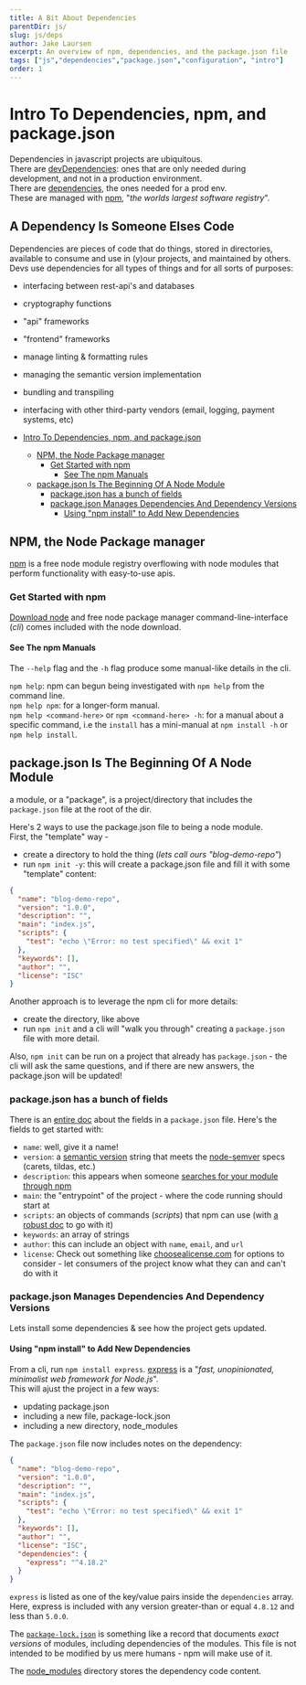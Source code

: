 ```yaml
---
title: A Bit About Dependencies
parentDir: js/
slug: js/deps
author: Jake Laursen
excerpt: An overview of npm, dependencies, and the package.json file
tags: ["js","dependencies","package.json","configuration", "intro"]
order: 1
---
```


# Intro To Dependencies, npm, and package.json
Dependencies in javascript projects are ubiquitous.  
There are [devDependencies](https://docs.npmjs.com/cli/v9/configuring-npm/package-json#devdependencies): ones that are only needed during development, and not in a production environment.  
There are [dependencies](https://docs.npmjs.com/cli/v9/configuring-npm/package-json#dependencies), the ones needed for a prod env.  
These are managed with [npm](https://docs.npmjs.com/about-npm), "_the worlds largest software registry_".   

## A Dependency Is Someone Elses Code
Dependencies are pieces of code that do things, stored in directories, available to consume and use in (y)our projects, and maintained by others.  
Devs use dependencies for all types of things and for all sorts of purposes:
- interfacing between rest-api's and databases
- cryptography functions
- "api" frameworks
- "frontend" frameworks
- manage linting & formatting rules
- managing the semantic version implementation
- bundling and transpiling
- interfacing with other third-party vendors (email, logging, payment systems, etc)


- [Intro To Dependencies, npm, and package.json](#intro-to-dependencies-npm-and-packagejson)
  - [NPM, the Node Package manager](#npm-the-node-package-manager)
    - [Get Started with npm](#get-started-with-npm)
      - [See The npm Manuals](#see-the-npm-manuals)
  - [package.json Is The Beginning Of A Node Module](#packagejson-is-the-beginning-of-a-node-module)
    - [package.json has a bunch of fields](#packagejson-has-a-bunch-of-fields)
    - [package.json Manages Dependencies And Dependency Versions](#packagejson-manages-dependencies-and-dependency-versions)
      - [Using "npm install" to Add New Dependencies](#using-npm-install-to-add-new-dependencies)


## NPM, the Node Package manager
[npm](https://www.npmjs.com) is a free node module registry overflowing with node modules that perform functionality with easy-to-use apis.  

### Get Started with npm
[Download node](https://nodejs.org/en/download) and free node package manager command-line-interface (_cli_) comes included with the node download.  
#### See The npm Manuals
The `--help` flag and the `-h` flag produce some manual-like details in the cli.  

`npm help`: npm can begun being investigated with `npm help` from the command line.  
`npm help npm`: for a longer-form manual.  
`npm help <command-here>` or `npm <command-here> -h`: for a manual about a specific command, i.e the `install` has a mini-manual at `npm install -h` or `npm help install`.  


## package.json Is The Beginning Of A Node Module
a module, or a "package", is a project/directory that includes the `package.json` file at the root of the dir.  

Here's 2 ways to use the package.json file to being a node module.  
First, the "template" way -  
- create a directory to hold the thing (_lets call ours "blog-demo-repo"_)
- run `npm init -y`: this will create a package.json file and fill it with some "template" content:
```json
{
  "name": "blog-demo-repo",
  "version": "1.0.0",
  "description": "",
  "main": "index.js",
  "scripts": {
    "test": "echo \"Error: no test specified\" && exit 1"
  },
  "keywords": [],
  "author": "",
  "license": "ISC"
}
```

Another approach is to leverage the npm cli for more details:
- create the directory, like above
- run `npm init` and a cli will "walk you through" creating a `package.json` file with more detail.  

Also, `npm init` can be run on a project that already has `package.json` - the cli will ask the same questions, and if there are new answers, the package.json will be updated!

### package.json has a bunch of fields
There is an [entire doc](https://docs.npmjs.com/cli/v9/configuring-npm/package-json) about the fields in a `package.json` file. Here's the fields to get started with:
- `name`: well, give it a name!
- `version`: a [semantic version](https://semver.org) string that meets the [node-semver](https://github.com/npm/node-semver) specs (carets, tildas, etc.)
- `description`: this appears when someone [searches for your module through npm](https://www.npmjs.com)
- `main`: the "entrypoint" of the project - where the code running should start at
- `scripts`: an objects of commands (_scripts_) that npm can use (with [a robust doc](https://docs.npmjs.com/cli/v9/using-npm/scripts) to go with it)
- `keywords`: an array of strings
- `author`: this can include an object with `name`, `email`, and `url`
- `license`: Check out something like [choosealicense.com](https://choosealicense.com) for options to consider - let consumers of the project know what they can and can't do with it


### package.json Manages Dependencies And Dependency Versions
Lets install some dependencies & see how the project gets updated.  
#### Using "npm install" to Add New Dependencies
From a cli, run `npm install express`. [express](https://expressjs.com) is a "_fast, unopinionated, minimalist web framework for Node.js_".  
This will ajust the project in a few ways:
- updating package.json
- including a new file, package-lock.json
- including a new directory, node_modules

The `package.json` file now includes notes on the dependency:
```json
{
  "name": "blog-demo-repo",
  "version": "1.0.0",
  "description": "",
  "main": "index.js",
  "scripts": {
    "test": "echo \"Error: no test specified\" && exit 1"
  },
  "keywords": [],
  "author": "",
  "license": "ISC",
  "dependencies": {
    "express": "^4.18.2"
  }
}
```
`express` is listed as one of the key/value pairs inside the `dependencies` array. Here, express is included with any version greater-than or equal `4.8.12` and less than `5.0.0`.  

The [`package-lock.json`](https://docs.npmjs.com/cli/v9/configuring-npm/package-lock-json) is something like a record that documents _exact versions_ of modules, including dependencies of the modules. This file is not intended to be modified by us mere humans - npm will make use of it.  

The [node_modules](https://docs.npmjs.com/cli/v8/configuring-npm/folders#node-modules) directory stores the dependency code content.  

